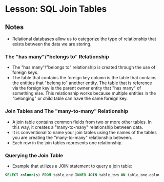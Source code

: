 # Lesson: SQL Join Tables

## Notes

- Relational databases allow us to categorize the type of relationship that exists between the data we are storing.

### The "has many"/"belongs to" Relationship

- The "has many"/"belongs to" relationship is created through the use of foreign keys.
- The table that contains the foreign key column is the table that contains the entities that "belong to" another entity. The table that is reference via the foreign key is the parent owner entity that "has many" of something else. This relationship works because multiple entities in the "belonging" or child table can have the same foreign key.

### Join Tables and The "many-to-many" Relationship

- A join table contains common fields from two or more other tables. In this way, it creates a "many-to-many" relationship between data.
- It is conventional to name your join tables using the names of the tables you are creating the "many-to-many" relationship between.
- Each row in the join tables represents one relationship.

### Querying the Join Table

- Example that utilizes a JOIN statement to query a join table:

```sql
SELECT column(s) FROM table_one INNER JOIN table_two ON table_one.column_name = table_two.column_name WHERE table_two.column_name = condition;
```